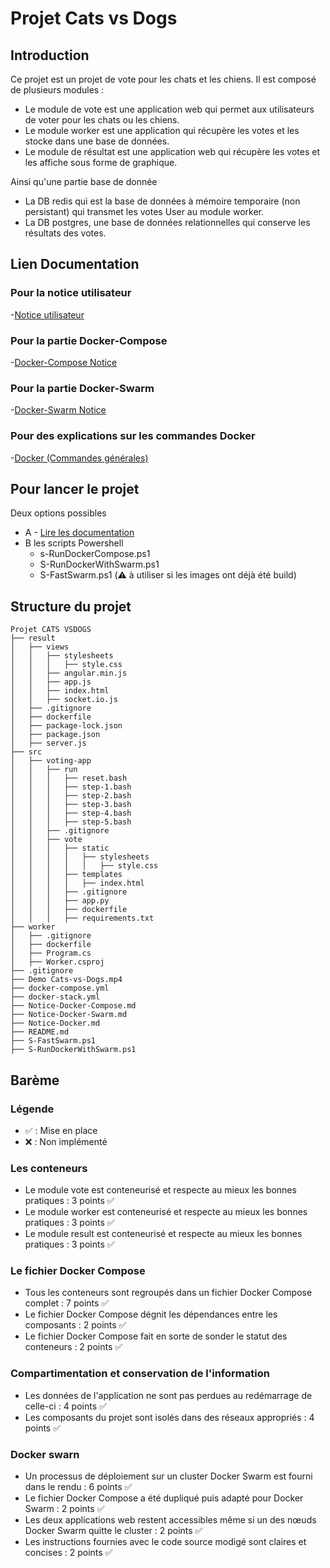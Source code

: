 # Projet Cats vs Dogs

## Introduction

Ce projet est un projet de vote pour les chats et les chiens. Il est composé de plusieurs modules :

- Le module de vote est une application web qui permet aux utilisateurs de voter pour les chats ou les chiens.
- Le module worker est une application qui récupère les votes et les stocke dans une base de données.
- Le module de résultat est une application web qui récupère les votes et les affiche sous forme de graphique.

Ainsi qu'une partie base de donnée

- La DB redis qui est la base de données à mémoire temporaire (non persistant) qui transmet les votes User au module worker.
- La DB postgres, une base de données relationnelles qui conserve les résultats des votes.

## Lien Documentation

### Pour la notice utilisateur

-[Notice utilisateur](Notice-Utilisateur.md)

### Pour la partie Docker-Compose

-[Docker-Compose Notice](Notice-Docker-Compose.md)

### Pour la partie Docker-Swarm

-[Docker-Swarm Notice](Notice-Docker-Swarm.md)

### Pour des explications sur les commandes Docker

-[Docker (Commandes générales)](Notice-Docker.md)

## Pour lancer le projet

Deux options possibles

- A - [Lire les documentation](#lien-documentation)
- B les scripts Powershell
  - s-RunDockerCompose.ps1
  - S-RunDockerWithSwarm.ps1
  - S-FastSwarm.ps1 (⚠️ à utiliser si les images ont déjà été build)

## Structure du projet

```
Projet CATS VSDOGS
├── result
│   ├── views
│   │   ├── stylesheets
│   │   │   ├── style.css
│   │   ├── angular.min.js
│   │   ├── app.js
│   │   ├── index.html
│   │   ├── socket.io.js
│   ├── .gitignore
│   ├── dockerfile
│   ├── package-lock.json
│   ├── package.json
│   ├── server.js
├── src
│   ├── voting-app
│   │   ├── run
│   │   │   ├── reset.bash
│   │   │   ├── step-1.bash
│   │   │   ├── step-2.bash
│   │   │   ├── step-3.bash
│   │   │   ├── step-4.bash
│   │   │   ├── step-5.bash
│   │   ├── .gitignore
│   │   ├── vote
│   │   │   ├── static
│   │   │   │   ├── stylesheets
│   │   │   │   │   ├── style.css
│   │   │   ├── templates
│   │   │   │   ├── index.html
│   │   │   ├── .gitignore
│   │   │   ├── app.py
│   │   │   ├── dockerfile
│   │   │   ├── requirements.txt
├── worker
│   ├── .gitignore
│   ├── dockerfile
│   ├── Program.cs
│   ├── Worker.csproj
├── .gitignore
├── Demo Cats-vs-Dogs.mp4
├── docker-compose.yml
├── docker-stack.yml
├── Notice-Docker-Compose.md
├── Notice-Docker-Swarm.md
├── Notice-Docker.md
├── README.md
├── S-FastSwarm.ps1
├── S-RunDockerWithSwarm.ps1
```

## Barème

### Légende

- ✅ : Mise en place
- ❌ : Non implémenté

### Les conteneurs

- Le module vote est conteneurisé et respecte au mieux les bonnes pratiques : 3 points ✅
- Le module worker est conteneurisé et respecte au mieux les bonnes pratiques : 3 points ✅
- Le module result est conteneurisé et respecte au mieux les bonnes pratiques : 3 points ✅

### Le fichier Docker Compose

- Tous les conteneurs sont regroupés dans un fichier Docker Compose complet : 7 points ✅
- Le fichier Docker Compose dégnit les dépendances entre les composants : 2 points ✅
- Le fichier Docker Compose fait en sorte de sonder le statut des conteneurs : 2 points ✅

### Compartimentation et conservation de l'information

- Les données de l'application ne sont pas perdues au redémarrage de celle-ci : 4 points ✅
- Les composants du projet sont isolés dans des réseaux appropriés : 4 points ✅

### Docker swarn

- Un processus de déploiement sur un cluster Docker Swarm est fourni dans le rendu : 6 points ✅
- Le fichier Docker Compose a été dupliqué puis adapté pour Docker Swarm : 2 points ✅
- Les deux applications web restent accessibles même si un des nœuds Docker Swarm quitte le cluster : 2 points ✅
- Les instructions fournies avec le code source modigé sont claires et concises : 2 points ✅

